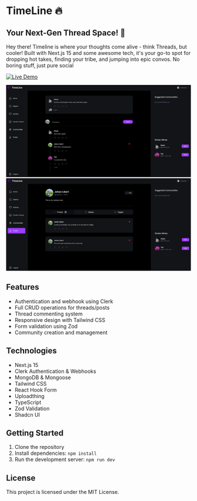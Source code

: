 # TimeLine 🔥

## Your Next-Gen Thread Space! 🚀
Hey there! Timeline is where your thoughts come alive - think Threads, but cooler! Built with Next.js 15 and some awesome tech, it's your go-to spot for dropping hot takes, finding your tribe, and jumping into epic convos. No boring stuff, just pure social


[![Live Demo](https://img.shields.io/badge/Live-Demo-brightgreen)](https://timeline-aman.vercel.app/)

![alt text](image-1.png)
![alt text](image.png)

## Features

- Authentication and webhook using Clerk
- Full CRUD operations for threads/posts
- Thread commenting system
- Responsive design with Tailwind CSS
- Form validation using Zod
- Community creation and management

## Technologies

- Next.js 15
- Clerk Authentication & Webhooks
- MongoDB & Mongoose
- Tailwind CSS
- React Hook Form
- Uploadthing
- TypeScript
- Zod Validation
- Shadcn UI

## Getting Started

1. Clone the repository
2. Install dependencies: `npm install`
3. Run the development server: `npm run dev`

## License

This project is licensed under the MIT License.
